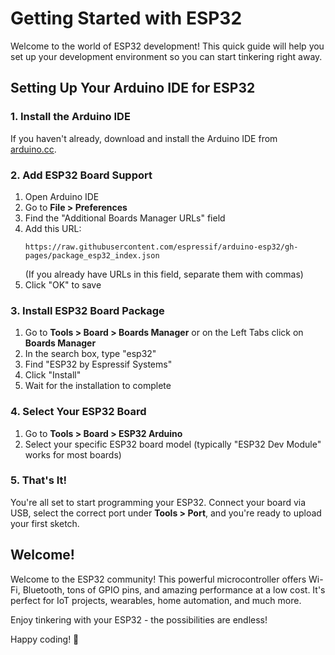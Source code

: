 # Getting Started with ESP32

Welcome to the world of ESP32 development! This quick guide will help you set up your development environment so you can start tinkering right away.

## Setting Up Your Arduino IDE for ESP32

### 1. Install the Arduino IDE

If you haven't already, download and install the Arduino IDE from [arduino.cc](https://www.arduino.cc/en/software).

### 2. Add ESP32 Board Support

1. Open Arduino IDE
2. Go to **File > Preferences**
3. Find the "Additional Boards Manager URLs" field
4. Add this URL:
   ```
   https://raw.githubusercontent.com/espressif/arduino-esp32/gh-pages/package_esp32_index.json
   ```
   (If you already have URLs in this field, separate them with commas)
5. Click "OK" to save

### 3. Install ESP32 Board Package

1. Go to **Tools > Board > Boards Manager** or on the Left Tabs click on **Boards Manager**
2. In the search box, type "esp32"
3. Find "ESP32 by Espressif Systems" 
4. Click "Install"
5. Wait for the installation to complete

### 4. Select Your ESP32 Board

1. Go to **Tools > Board > ESP32 Arduino**
2. Select your specific ESP32 board model (typically "ESP32 Dev Module" works for most boards)

### 5. That's It!

You're all set to start programming your ESP32. Connect your board via USB, select the correct port under **Tools > Port**, and you're ready to upload your first sketch.

## Welcome!

Welcome to the ESP32 community! This powerful microcontroller offers Wi-Fi, Bluetooth, tons of GPIO pins, and amazing performance at a low cost. It's perfect for IoT projects, wearables, home automation, and much more.

Enjoy tinkering with your ESP32 - the possibilities are endless!

Happy coding! 🚀